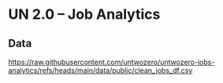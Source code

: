 # UN 2.0 – Job Analytics

## Data

https://raw.githubusercontent.com/untwozero/untwozero-jobs-analytics/refs/heads/main/data/public/clean_jobs_df.csv

